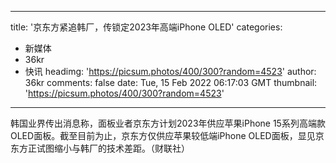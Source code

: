
---
title: '京东方紧追韩厂，传锁定2023年高端iPhone OLED'
categories: 
 - 新媒体
 - 36kr
 - 快讯
headimg: 'https://picsum.photos/400/300?random=4523'
author: 36kr
comments: false
date: Tue, 15 Feb 2022 06:17:03 GMT
thumbnail: 'https://picsum.photos/400/300?random=4523'
---

<div>   
韩国业界传出消息称，面板业者京东方计划2023年供应苹果iPhone 15系列高端款OLED面板。截至目前为止，京东方仅供应苹果较低端iPhone OLED面板，显见京东方正试图缩小与韩厂的技术差距。（财联社）  
</div>
            